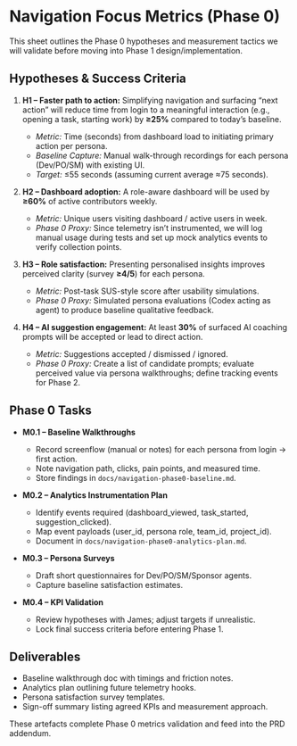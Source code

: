 # Navigation Focus Metrics (Phase 0)

This sheet outlines the Phase 0 hypotheses and measurement tactics we will validate before moving into Phase 1 design/implementation.

## Hypotheses & Success Criteria

1. **H1 – Faster path to action:** Simplifying navigation and surfacing “next action” will reduce time from login to a meaningful interaction (e.g., opening a task, starting work) by **≥25%** compared to today’s baseline.
   - *Metric:* Time (seconds) from dashboard load to initiating primary action per persona.
   - *Baseline Capture:* Manual walk-through recordings for each persona (Dev/PO/SM) with existing UI.
   - *Target:* ≤55 seconds (assuming current average ≈75 seconds).

2. **H2 – Dashboard adoption:** A role-aware dashboard will be used by **≥60%** of active contributors weekly.
   - *Metric:* Unique users visiting dashboard / active users in week.
   - *Phase 0 Proxy:* Since telemetry isn’t instrumented, we will log manual usage during tests and set up mock analytics events to verify collection points.

3. **H3 – Role satisfaction:** Presenting personalised insights improves perceived clarity (survey **≥4/5**) for each persona.
   - *Metric:* Post-task SUS-style score after usability simulations.
   - *Phase 0 Proxy:* Simulated persona evaluations (Codex acting as agent) to produce baseline qualitative feedback.

4. **H4 – AI suggestion engagement:** At least **30%** of surfaced AI coaching prompts will be accepted or lead to direct action.
   - *Metric:* Suggestions accepted / dismissed / ignored.
   - *Phase 0 Proxy:* Create a list of candidate prompts; evaluate perceived value via persona walkthroughs; define tracking events for Phase 2.

## Phase 0 Tasks

- **M0.1 – Baseline Walkthroughs**
  - Record screenflow (manual or notes) for each persona from login → first action.
  - Note navigation path, clicks, pain points, and measured time.
  - Store findings in `docs/navigation-phase0-baseline.md`.

- **M0.2 – Analytics Instrumentation Plan**
  - Identify events required (dashboard_viewed, task_started, suggestion_clicked).
  - Map event payloads (user_id, persona role, team_id, project_id).
  - Document in `docs/navigation-phase0-analytics-plan.md`.

- **M0.3 – Persona Surveys**
  - Draft short questionnaires for Dev/PO/SM/Sponsor agents.
  - Capture baseline satisfaction estimates.

- **M0.4 – KPI Validation**
  - Review hypotheses with James; adjust targets if unrealistic.
  - Lock final success criteria before entering Phase 1.

## Deliverables
- Baseline walkthrough doc with timings and friction notes.
- Analytics plan outlining future telemetry hooks.
- Persona satisfaction survey templates.
- Sign-off summary listing agreed KPIs and measurement approach.

These artefacts complete Phase 0 metrics validation and feed into the PRD addendum. 
